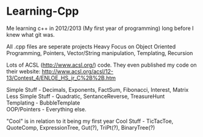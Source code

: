 # Learning-Cpp
Me learning c++ in 2012/2013 (My first year of programming)
long before I knew what git was. 


All .cpp files are seperate projects
Heavy Focus on Object Oriented Programming, Pointers, Vector/String manipulation, Templating, Recursion


Lots of ACSL (http://www.acsl.org/) code. 
They even published my code on their website: http://www.acsl.org/acsl/12-13/Contest_4/ENLOE_HS_jr_C%2B%2B.htm


Simple Stuff - Decimals, Exponents, FactSum, Fibonacci, Interest, Matrix  
Less Simple Stuff - Quadratic, SentanceReverse, TreasureHunt  
Templating - BubbleTemplate  
OOP/Pointers - Everything else.  


"Cool" is in relation to it being my first year
Cool Stuff - TicTacToe, QuoteComp, ExpressionTree, Gut(?), TriPt(?), BinaryTree(?)
